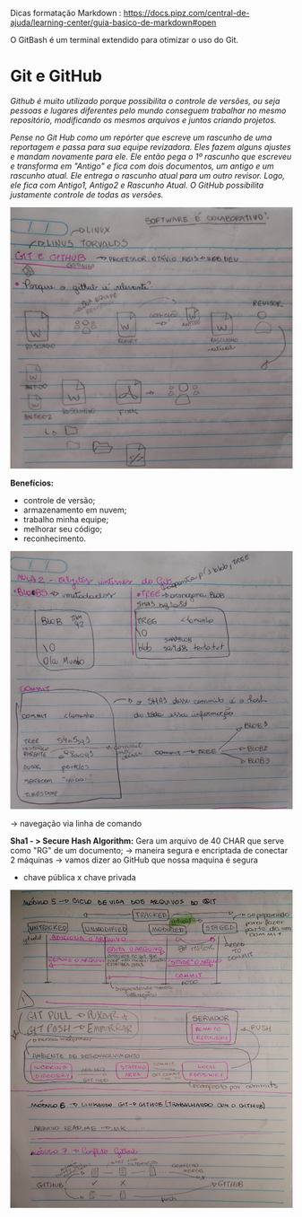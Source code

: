 Dicas formatação Markdown : https://docs.pipz.com/central-de-ajuda/learning-center/guia-basico-de-markdown#open

O GitBash é um terminal extendido para otimizar o uso
do Git.

# Git e GitHub

_Github é muito utilizado porque possibilita o controle de versões, ou seja pessoas e lugares diferentes pelo mundo conseguem trabalhar no mesmo repositório, modificando os mesmos arquivos e juntos criando projetos._

_Pense no Git Hub como um repórter que escreve um rascunho de uma reportagem e passa para sua equipe revizadora. Eles fazem alguns ajustes e mandam novamente para ele. Ele então pega o 1º rascunho que escreveu e transforma em "Antigo" e fica com dois documentos, um antigo e um rascunho atual. Ele entrega o rascunho atual para um outro revisor. Logo, ele fica com Antigo1, Antigo2 e Rascunho Atual. O GitHub possibilita justamente controle de todas as versões._

<img src="imagens/imagem2.jpg">

**Benefícios:**
- controle de versão;
- armazenamento em nuvem;
- trabalho minha equipe;
- melhorar seu código;
- reconhecimento.

<img src="imagens/imagem3.jpg">

-> navegação via linha de comando

**Sha1 - > Secure Hash Algorithm:** Gera um arquivo de 40 CHAR que serve como "RG" de um documento;
-> maneira segura e encriptada de conectar 2 máquinas -> vamos dizer ao GitHub que nossa maquina é segura 

- chave pública x chave privada

<img src="imagens/imagem1.jpg">